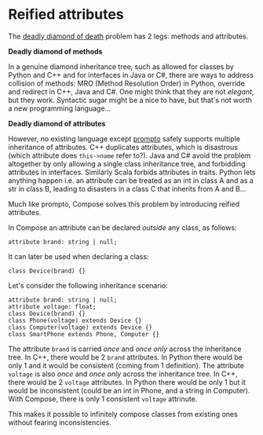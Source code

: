 # Reified attributes

The [deadly diamond of death](https://en.wikipedia.org/wiki/Multiple_inheritance#The_diamond_problem) problem has 2 legs: methods and attributes.

**Deadly diamond of methods**

In a genuine diamond inheritance tree, such as allowed for classes by Python and C++ and for interfaces in Java or C#, there are ways to address collision of methods: MRO (Method Resolution Order) in Python, override and redirect in C++, Java and C#. One might think that they are not _elegant_, but they work. Syntactic sugar might be a nice to have, but that's not worth a new programming language...

**Deadly diamond of attributes**

However, no existing language except [prompto](https://prompto.org/reference) safely supports multiple inheritance of attributes. C++ duplicates attributes, which is disastrous (which attribute does ```this->name``` refer to?). Java and C# avoid the problem altogether by only allowing a single class inheritance tree, and forbidding attributes in interfaces. Similarly Scala forbids attributes in traits. Python lets anything happen i.e. an attribute can be treated as an int in class A and as a str in class B, leading to disasters in a class C that inherits from A and B...

Much like prompto, Compose solves this problem by introducing reified attributes.

In Compose an attribute can be declared _outside_ any class, as follows:

```
attribute brand: string | null;
```

It can later be used when declaring a class:

```
class Device(brand) {}
```

Let's consider the following inheritance scenario:

```
attribute brand: string | null;
attribute voltage: float;
class Device(brand) {}
class Phone(voltage) extends Device {}
class Computer(voltage) extends Device {}
class SmartPhone extends Phone, Computer {}
```

The attribute `brand` is carried _once_ and _once only_ across the inheritance tree. In C++, there would be 2 `brand` attributes. In Python there would be only 1 and it would be consistent (coming from 1 definition).
The attribute `voltage` is also _once_ and _once only_ across the inheritance tree. In C++, there would be 2 `voltage` attributes. In Python there would be only 1 but it would be inconsistent (could be an int in Phone, and a string in Computer).
With Compose, there is only 1 consistent `voltage` attrinute.

This makes it possible to infinitely compose classes from existing ones without fearing inconsistencies.






